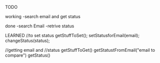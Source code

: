 TODO

working
-search email and get status


done
-search Email
-retrive status










LEARNED
//to set status
  getStuffToSet();
  setStatusforEmail(email);
  changeStatus(status);





//getting email and
//status
getStuffToGet()
getStatustFromEmail("email to compare")
getStatus()